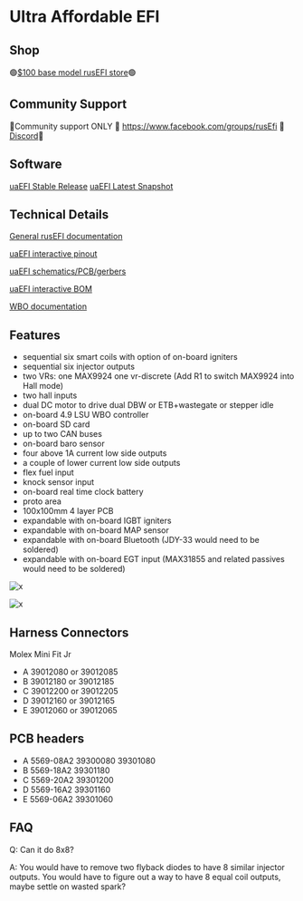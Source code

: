 # Ultra Affordable EFI

## Shop

🟢[$100 base model rusEFI store](https://www.shop.rusefi.com/shop/p/uaefi-ultra-affordable-efi)🟢

## Community Support

🔴Community support ONLY 🔴 https://www.facebook.com/groups/rusEfi 🔴 [Discord](https://github.com/rusefi/rusefi/wiki/Discord)🔴

## Software

[uaEFI Stable Release](https://github.com/rusefi/rusefi/releases/latest/download/rusefi_bundle_uaefi.zip) [uaEFI Latest Snapshot](https://rusefi.com/build_server/rusefi_bundle_uaefi.zip)

## Technical Details

[General rusEFI documentation](https://github.com/rusefi/rusefi/wiki/Support)

[uaEFI interactive pinout](https://rusefi.com/docs/pinouts/hellen/uaefi/)

[uaEFI schematics/PCB/gerbers](https://github.com/rusefi/uaefi)

[uaEFI interactive BOM](https://rusefi.com/docs/ibom/uaefi-a-ibom.html)

[WBO documentation](https://github.com/rusefi/rusefi/wiki/rusEFI-Wideband-Controller)

## Features

* sequential six smart coils with option of on-board igniters
* sequential six injector outputs
* two VRs: one MAX9924 one vr-discrete (Add R1 to switch MAX9924 into Hall mode)
* two hall inputs
* dual DC motor to drive dual DBW or ETB+wastegate or stepper idle
* on-board 4.9 LSU WBO controller
* on-board SD card
* up to two CAN buses
* on-board baro sensor
* four above 1A current low side outputs
* a couple of lower current low side outputs
* flex fuel input
* knock sensor input
* on-board real time clock battery
* proto area
* 100x100mm 4 layer PCB
* expandable with on-board IGBT igniters
* expandable with on-board MAP sensor
* expandable with on-board Bluetooth (JDY-33 would need to be soldered)
* expandable with on-board EGT input (MAX31855 and related passives would need to be soldered)

![x](https://raw.githubusercontent.com/rusefi/uaefi/master/docs/uaefi-a-top.png)

![x](https://raw.githubusercontent.com/rusefi/uaefi/master/docs/uaefi-a-back.png)

## Harness Connectors

Molex Mini Fit Jr

* A 39012080 or 39012085
* B 39012180 or 39012185
* C 39012200 or 39012205
* D 39012160 or 39012165
* E 39012060 or 39012065

## PCB headers

* A 5569-08A2 39300080 39301080
* B 5569-18A2 39301180
* C 5569-20A2 39301200
* D 5569-16A2 39301160
* E 5569-06A2 39301060

## FAQ

Q: Can it do 8x8?

A: You would have to remove two flyback diodes to have 8 similar injector outputs. You would have to figure out a way to have 8 equal coil outputs, maybe settle on wasted spark?
